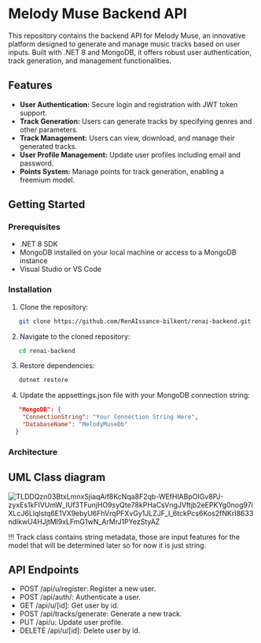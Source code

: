 # Melody Muse Backend API

This repository contains the backend API for Melody Muse, an innovative platform designed to generate and manage music tracks based on user inputs. Built with .NET 8 and MongoDB, it offers robust user authentication, track generation, and management functionalities.

## Features

- **User Authentication:** Secure login and registration with JWT token support.
- **Track Generation:** Users can generate tracks by specifying genres and other parameters.
- **Track Management:** Users can view, download, and manage their generated tracks.
- **User Profile Management:** Update user profiles including email and password.
- **Points System:** Manage points for track generation, enabling a freemium model.

## Getting Started

### Prerequisites

- .NET 8 SDK
- MongoDB installed on your local machine or access to a MongoDB instance
- Visual Studio or VS Code

### Installation

1. Clone the repository:

```bash
   git clone https://github.com/RenAIssance-bilkent/renai-backend.git
```
2. Navigate to the cloned repository:
```bash
   cd renai-backend
```
3. Restore dependencies:
```bash
   dotnet restore
```
4. Update the appsettings.json file with your MongoDB connection string:
```json
   "MongoDB": {
    "ConnectionString": "Your Connection String Here",
    "DatabaseName": "MelodyMuseDb"
  }
```

### Architecture
## UML Class diagram
![TLDDQzn03BtxLmnxSjiaqAif8KcNqa8F2qb-WEfHlABpOIGv8PJ-zyxEs1kFIVUmW_IUf3TFunjHO9syQte78kPHaCsVngJVftjb2eEPKYg0nog97iXLcJ6LlqIstq6E1VX9ebyU6FhVrqPFXvGy1JLZJF_I_6tckPcs6Kos2fNKrI8633ndikwU4HJjtMl9xLFmG1wN_ArMrJ1PYezStyAZ](https://github.com/RenAIssance-bilkent/renai-backend/assets/33938205/7783e849-92e7-40e4-b731-d0c79fc31bb7)

!!! Track class contains string metadata, those are input features for the model that will be determined later so for now it is just string.
## API Endpoints
* POST /api/u/register: Register a new user.
* POST /api/auth/: Authenticate a user.
* GET /api/u/[id]: Get user by id.
* POST /api/tracks/generate: Generate a new track.
* PUT /api/u: Update user profile.
* DELETE /api/u/[id]: Delete user by id.
